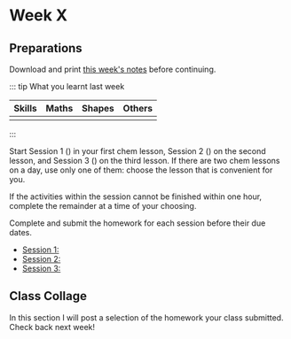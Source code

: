 # Week X

## Preparations

Download and print [this week's notes](/resources/worksheets/) before continuing.

<Foldable>

::: tip What you learnt last week

<center>

|  Skills   |   Maths   |   Shapes  |  Others  |
|:---------:|:---------:|:---------:|:--------:|
|           |           |           |          |

</center>

:::

</Foldable>

Start Session 1 () in your first chem lesson, Session 2 () on the second lesson, and Session 3 () on the third lesson.  If there are two chem lessons on a day, use only one of them: choose the lesson that is convenient for you.

If the activities within the session cannot be finished within one hour, complete the remainder at a time of your choosing.

Complete and submit the homework for each session before their due dates.

* [Session 1: ](./Session1)
* [Session 2: ](./Session2)
* [Session 3: ](./Session3)

## Class Collage

In this section I will post a selection of the homework your class submitted.  Check back next week!